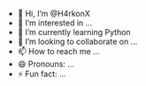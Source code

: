 - 👋 Hi, I’m @H4rkonX
- 👀 I’m interested in ...
- 🌱 I’m currently learning Python
- 💞️ I’m looking to collaborate on ...
- 📫 How to reach me ...
- 😄 Pronouns: ...
- ⚡ Fun fact: ...

<!---
H4rkonX/H4rkonX is a ✨ special ✨ repository because its `README.md` (this file) appears on your GitHub profile.
You can click the Preview link to take a look at your changes.
--->
